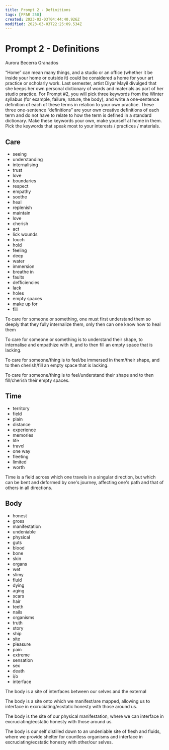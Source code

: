 ```yaml
---
title: Prompt 2 - Definitions
tags: [FFAR 250]
created: 2023-02-03T04:44:40.926Z
modified: 2023-03-03T22:25:09.534Z
---
```


# Prompt 2 - Definitions
Aurora Becerra Granados 

“Home” can mean many things, and a studio or an office (whether it be inside your home or outside it) could be considered a home for your art practice or scholarly work. Last semester, artist Diyar Mayil divulged that she keeps her own personal dictionary of words and materials as part of her studio practice. For Prompt #2, you will pick three keywords from the Winter syllabus (for example, failure, nature, the body), and write a one-sentence definition of each of these terms in relation to your own practice. These three one-sentence “definitions” are your own creative definitions of each term and do not have to relate to how the term is defined in a standard dictionary. Make these keywords your own, make yourself at home in them. Pick the keywords that speak most to your interests / practices / materials.

## Care
- seeing
- understanding
- internalising
- trust
- love
- boundaries
- respect
- empathy
- soothe
- heal
- replenish
- maintain
- love
- cherish
- act
- lick wounds
- touch
- hold
- feeling
- deep
- water
- immersion
- breathe in
- faults
- defficiencies
- lack
- holes
- empty spaces
- make up for
- fill

To care for someone or something, one must first understand them so deeply that they fully internalize them, only then can one know how to heal them

To care for someone or something is to understand their shape, to internalise  and empathize with it, and to then fill an empty space that is lacking.

To care for someone/thing is to feel/be immersed in them/their shape, and to then cherish/fill an empty space that is lacking.

To care for someone/thing is to feel/understand their shape and to then fill/cherish their empty spaces.

## Time
- territory
- field
- plain
- distance
- experience
- memories
- life
- travel
- one way
- fleeting
- limited
- worth

Time is a field across which one travels in a singular direction, but which can be bent and deformed by one's journey, affecting one's path and that of others in all directions.

## Body
- honest
- gross
- manifestation
- undeniable
- physical
- guts
- blood
- bone
- skin
- organs
- wet
- slimy
- fluid
- dying
- aging
- scars
- hair
- teeth
- nails
- organisms
- truth
- story
- ship
- site
- pleasure
- pain
- extreme
- sensation
- sex
- death
- i/o
- interface

The body is a site of interfaces between our selves and the external

The body is a site onto which we manifest/are mapped, allowing us to interface in excruciating/ecstatic honesty with those around us.

The body is the site of our physical manifestation, where we can interface in excruciating/ecstatic honesty with those around us.

The body is our self distilled down to an undeniable site of flesh and fluids, where we provide shelter for countless organisms and interface in excruciating/ecstatic honesty with other/our selves.
